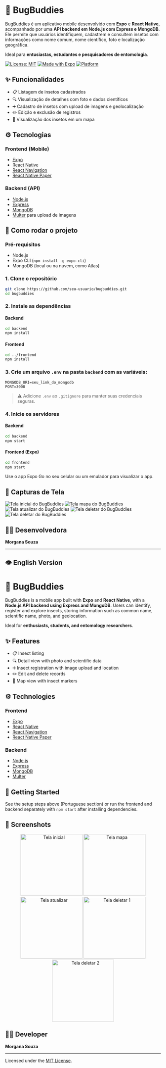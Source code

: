# 🐞 BugBuddies

BugBuddies é um aplicativo mobile desenvolvido com **Expo** e **React Native**, acompanhado por uma **API backend em Node.js com Express e MongoDB**. Ele permite que usuários identifiquem, cadastrem e consultem insetos com informações como nome comum, nome científico, foto e localização geográfica.

Ideal para **entusiastas, estudantes e pesquisadores de entomologia**.

[![License: MIT](https://img.shields.io/badge/License-MIT-yellow.svg)](https://opensource.org/licenses/MIT)
[![Made with Expo](https://img.shields.io/badge/Made%20with-Expo-4630EB.svg?style=flat)](https://expo.dev/)
[![Platform](https://img.shields.io/badge/platform-android%20%7C%20ios%20%7C%20web-lightgrey)](https://reactnative.dev/)

## ✨ Funcionalidades

* 📋 Listagem de insetos cadastrados
* 🔍 Visualização de detalhes com foto e dados científicos
* ➕ Cadastro de insetos com upload de imagens e geolocalização
* ✏️ Edição e exclusão de registros
* 🗽️ Visualização dos insetos em um mapa

## ⚙️ Tecnologias

### Frontend (Mobile)

* [Expo](https://expo.dev/)
* [React Native](https://reactnative.dev/)
* [React Navigation](https://reactnavigation.org/)
* [React Native Paper](https://callstack.github.io/react-native-paper/)

### Backend (API)

* [Node.js](https://nodejs.org/)
* [Express](https://expressjs.com/)
* [MongoDB](https://www.mongodb.com/)
* [Multer](https://github.com/expressjs/multer) para upload de imagens

## 🚀 Como rodar o projeto

### Pré-requisitos

* Node.js
* Expo CLI (`npm install -g expo-cli`)
* MongoDB (local ou na nuvem, como Atlas)

### 1. Clone o repositório

```bash
git clone https://github.com/seu-usuario/bugbuddies.git
cd bugbuddies
```

### 2. Instale as dependências

#### Backend

```bash
cd backend
npm install
```

#### Frontend

```bash
cd ../frontend
npm install
```

### 3. Crie um arquivo `.env` na pasta `backend` com as variáveis:

```
MONGODB_URI=seu_link_do_mongodb
PORT=3000
```

> ⚠️ Adicione `.env` ao `.gitignore` para manter suas credenciais seguras.

### 4. Inicie os servidores

#### Backend

```bash
cd backend
npm start
```

#### Frontend (Expo)

```bash
cd frontend
npm start
```

Use o app Expo Go no seu celular ou um emulador para visualizar o app.

## 📸 Capturas de Tela

![Tela inicial do BugBuddies](frontend/assets/ex6.jpeg)
![Tela mapa do BugBuddies](frontend/assets/ex4.jpeg)
![Tela atualizar do BugBuddies](frontend/assets/ex1.jpeg)
![Tela deletar do BugBuddies](frontend/assets/ex2.jpeg)
![Tela deletar do BugBuddies](frontend/assets/ex3.jpeg)








## 👩‍💻 Desenvolvedora

**Morgana Souza**

---

## 👁️ English Version

# 🐞 BugBuddies

BugBuddies is a mobile app built with **Expo** and **React Native**, with a **Node.js API backend using Express and MongoDB**. Users can identify, register and explore insects, storing information such as common name, scientific name, photo, and geolocation.

Ideal for **enthusiasts, students, and entomology researchers**.

## ✨ Features

* 📋 Insect listing
* 🔍 Detail view with photo and scientific data
* ➕ Insect registration with image upload and location
* ✏️ Edit and delete records
* 🗽️ Map view with insect markers

## ⚙️ Technologies

### Frontend

* [Expo](https://expo.dev/)
* [React Native](https://reactnative.dev/)
* [React Navigation](https://reactnavigation.org/)
* [React Native Paper](https://callstack.github.io/react-native-paper/)

### Backend

* [Node.js](https://nodejs.org/)
* [Express](https://expressjs.com/)
* [MongoDB](https://www.mongodb.com/)
* [Multer](https://github.com/expressjs/multer)

## 🚀 Getting Started

See the setup steps above (Portuguese section) or run the frontend and backend separately with `npm start` after installing dependencies.

## 📸 Screenshots

<p align="center">
  <img src="frontend/assets/ex6.jpeg" alt="Tela inicial" width="200"/>
  <img src="frontend/assets/ex4.jpeg" alt="Tela mapa" width="200"/>
  <img src="frontend/assets/ex1.jpeg" alt="Tela atualizar" width="200"/>
  <img src="frontend/assets/ex2.jpeg" alt="Tela deletar 1" width="200"/>
  <img src="frontend/assets/ex3.jpeg" alt="Tela deletar 2" width="200"/>
</p>


## 👩‍💻 Developer

**Morgana Souza**

---

Licensed under the [MIT License](LICENSE).
